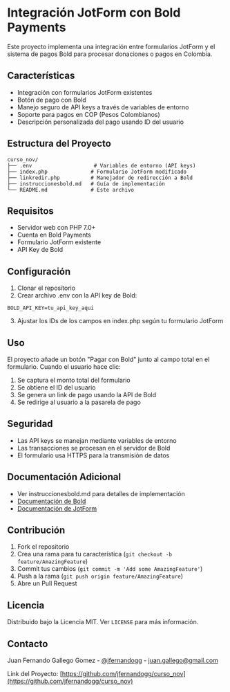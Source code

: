 # Integración JotForm con Bold Payments

Este proyecto implementa una integración entre formularios JotForm y el sistema de pagos Bold para procesar donaciones o pagos en Colombia.

## Características

- Integración con formularios JotForm existentes
- Botón de pago con Bold
- Manejo seguro de API keys a través de variables de entorno
- Soporte para pagos en COP (Pesos Colombianos)
- Descripción personalizada del pago usando ID del usuario

## Estructura del Proyecto

```
curso_nov/
├── .env                    # Variables de entorno (API keys)
├── index.php              # Formulario JotForm modificado
├── linkredir.php          # Manejador de redirección a Bold
├── instruccionesbold.md   # Guía de implementación
└── README.md              # Este archivo
```

## Requisitos

- Servidor web con PHP 7.0+
- Cuenta en Bold Payments
- Formulario JotForm existente
- API Key de Bold

## Configuración

1. Clonar el repositorio
2. Crear archivo .env con la API key de Bold:
```
BOLD_API_KEY=tu_api_key_aqui
```
3. Ajustar los IDs de los campos en index.php según tu formulario JotForm

## Uso

El proyecto añade un botón "Pagar con Bold" junto al campo total en el formulario. Cuando el usuario hace clic:

1. Se captura el monto total del formulario
2. Se obtiene el ID del usuario
3. Se genera un link de pago usando la API de Bold
4. Se redirige al usuario a la pasarela de pago

## Seguridad

- Las API keys se manejan mediante variables de entorno
- Las transacciones se procesan en el servidor de Bold
- El formulario usa HTTPS para la transmisión de datos

## Documentación Adicional

- Ver instruccionesbold.md para detalles de implementación
- [Documentación de Bold](https://bold.co/developers)
- [Documentación de JotForm](https://www.jotform.com/developers/)

## Contribución

1. Fork el repositorio
2. Crea una rama para tu característica (`git checkout -b feature/AmazingFeature`)
3. Commit tus cambios (`git commit -m 'Add some AmazingFeature'`)
4. Push a la rama (`git push origin feature/AmazingFeature`)
5. Abre un Pull Request

## Licencia

Distribuido bajo la Licencia MIT. Ver `LICENSE` para más información.

## Contacto

Juan Fernando Gallego Gomez - [@jfernandogg](https://twitter.com/jfernandogg) - juan.gallego@gmail.com

Link del Proyecto: [https://github.com/jfernandogg/curso_nov](https://github.com/jfernandogg/curso_nov)
